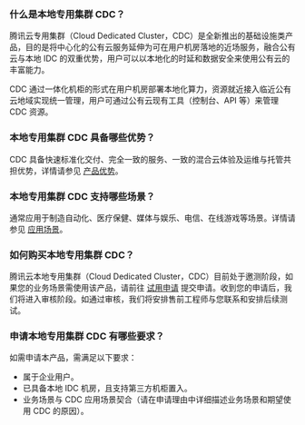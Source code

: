 ### 什么是本地专用集群 CDC？
腾讯云专用集群（Cloud Dedicated Cluster，CDC）是全新推出的基础设施类产品，目的是将中心化的公有云服务延伸为可在用户机房落地的近场服务，融合公有云与本地 IDC 的双重优势，用户可以以本地化的时延和数据安全来使用公有云的丰富能力。

CDC 通过一体化机柜的形式在用户机房部署本地化算力，资源就近接入临近公有云地域实现统一管理，用户可通过公有云现有工具（控制台、API 等）来管理 CDC 资源。

### 本地专用集群 CDC 具备哪些优势？
CDC 具备快速标准化交付、完全一致的服务、一致的混合云体验及运维与托管共担优势，详情请参见 [产品优势](https://cloud.tencent.com/document/product/1346/49881)。

### 本地专用集群 CDC 支持哪些场景？
通常应用于制造自动化、医疗保健、媒体与娱乐、电信、在线游戏等场景。详情请参见 [应用场景](https://cloud.tencent.com/document/product/1346/49882)。

### 如何购买本地专用集群 CDC？
腾讯云本地专用集群（Cloud Dedicated Cluster，CDC）目前处于邀测阶段，如果您的业务场景需使用该产品，请前往 [试用申请](https://cloud.tencent.com/apply/p/6boipokjrin) 提交申请。收到您的申请后，我们将进入审核阶段。如通过审核，我们将安排售前工程师与您联系和安排后续测试。

### 申请本地专用集群 CDC 有哪些要求？
如需申请本产品，需满足以下要求：
* 属于企业用户。
* 已具备本地 IDC 机房，且支持第三方机柜置入。
* 业务场景与 CDC 应用场景契合（请在申请理由中详细描述业务场景和期望使用 CDC 的原因）。

